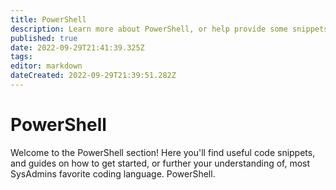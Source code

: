 ```yaml
---
title: PowerShell
description: Learn more about PowerShell, or help provide some snippets!
published: true
date: 2022-09-29T21:41:39.325Z
tags: 
editor: markdown
dateCreated: 2022-09-29T21:39:51.282Z
---
```


# PowerShell

Welcome to the PowerShell section! Here you'll find useful code snippets, and guides on how to get started, or further your understanding of, most SysAdmins favorite coding language. PowerShell. 